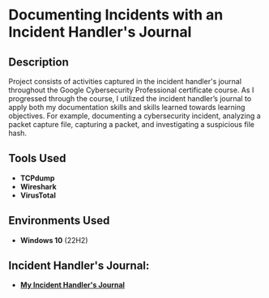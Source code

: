 <h1>Documenting Incidents with an Incident Handler's Journal</h1>

<h2>Description</h2>
Project consists of activities captured in the incident handler's journal throughout the Google Cybersecurity Professional certificate course. As I progressed through the course, I utilized the incident handler’s journal to apply both my documentation skills and skills learned towards learning objectives. For example, documenting a cybersecurity incident, analyzing a packet capture file, capturing a packet, and investigating a suspicious file hash. 
<br />


<h2>Tools Used</h2>

- <b>TCPdump</b> 
- <b>Wireshark</b>
- <b>VirusTotal</b>

<h2>Environments Used </h2>

- <b>Windows 10</b> (22H2)

<h2>Incident Handler's Journal:</h2>

- <b>[My Incident Handler's Journal](https://github.com/gtyler23/DocumentingIncidentsWithIncidentHandlerJournal/files/11586016/Completed-incident-handler-journal.pdf)</b>

<!--
 ```diff
- text in red
+ text in green
! text in orange
# text in gray
@@ text in purple (and bold)@@
```
--!>
